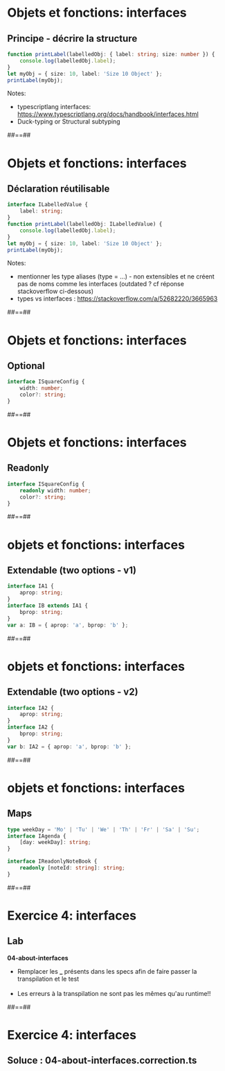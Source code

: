 <!-- .slide: class="with-code inconsolata" -->

# Objets et fonctions: interfaces

## Principe - décrire la structure

```typescript
function printLabel(labelledObj: { label: string; size: number }) {
    console.log(labelledObj.label);
}
let myObj = { size: 10, label: 'Size 10 Object' };
printLabel(myObj);
```

<!-- .element: class="big-code" -->

Notes:

-   typescriptlang interfaces: https://www.typescriptlang.org/docs/handbook/interfaces.html
-   Duck-typing or Structural subtyping

##==##

<!-- .slide: class="with-code inconsolata" -->

# Objets et fonctions: interfaces

## Déclaration réutilisable

```typescript
interface ILabelledValue {
    label: string;
}
function printLabel(labelledObj: ILabelledValue) {
    console.log(labelledObj.label);
}
let myObj = { size: 10, label: 'Size 10 Object' };
printLabel(myObj);
```

<!-- .element: class="big-code" -->

Notes:

-   mentionner les type aliases (type = ...) - non extensibles et ne créent pas de noms comme les interfaces (outdated ? cf réponse stackoverflow ci-dessous)
-   types vs interfaces : https://stackoverflow.com/a/52682220/3665963

##==##

<!-- .slide: class="with-code inconsolata" -->

# Objets et fonctions: interfaces

## Optional

```typescript
interface ISquareConfig {
    width: number;
    color?: string;
}
```

<!-- .element: class="big-code" -->

##==##

<!-- .slide: class="with-code inconsolata" -->

# Objets et fonctions: interfaces

## Readonly

```typescript
interface ISquareConfig {
    readonly width: number;
    color?: string;
}
```

<!-- .element: class="big-code" -->

##==##

<!-- .slide: class="with-code inconsolata max-height" -->

# objets et fonctions: interfaces

## Extendable (two options - v1)

```typescript
interface IA1 {
    aprop: string;
}
interface IB extends IA1 {
    bprop: string;
}
var a: IB = { aprop: 'a', bprop: 'b' };
```

<!-- .element: class="big-code" -->

##==##

<!-- .slide: class="with-code inconsolata max-height" -->

# objets et fonctions: interfaces

## Extendable (two options - v2)

```typescript
interface IA2 {
    aprop: string;
}
interface IA2 {
    bprop: string;
}
var b: IA2 = { aprop: 'a', bprop: 'b' };
```

<!-- .element: class="big-code" -->

##==##

<!-- .slide: class="with-code inconsolata" -->

# objets et fonctions: interfaces

## Maps

```typescript
type weekDay = 'Mo' | 'Tu' | 'We' | 'Th' | 'Fr' | 'Sa' | 'Su';
interface IAgenda {
    [day: weekDay]: string;
}

interface IReadonlyNoteBook {
    readonly [noteId: string]: string;
}
```

<!-- .element: class="big-code" -->

##==##

<!-- .slide: class="exercice" -->

# Exercice 4: interfaces

## Lab

<span class="center"><b>04-about-interfaces</b></span>
<br>

-   Remplacer les <b>\_</b> présents dans les specs afin de faire passer la transpilation et le test<br><br>
-   Les erreurs à la transpilation ne sont pas les mêmes qu'au runtime!!

##==##

<!-- .slide: class="transition-bg-sfeir-3" -->

# Exercice 4: interfaces

## Soluce : **04-about-interfaces.correction.ts**
